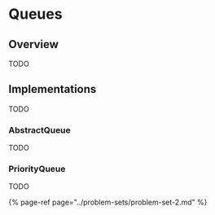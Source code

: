 # Queues

## Overview

TODO

## Implementations

TODO

### AbstractQueue

TODO

### PriorityQueue

TODO

{% page-ref page="../problem-sets/problem-set-2.md" %}

